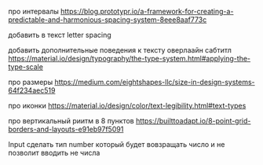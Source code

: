 

про интервалы https://blog.prototypr.io/a-framework-for-creating-a-predictable-and-harmonious-spacing-system-8eee8aaf773c


добавить в текст letter spacing 

добавить дополнительные поведения к тексту 
оверлаайн сабтитл
https://material.io/design/typography/the-type-system.html#applying-the-type-scale


про размеры
https://medium.com/eightshapes-llc/size-in-design-systems-64f234aec519

про иконки 
https://material.io/design/color/text-legibility.html#text-types


про вертикальный риитм в 8 пунктов
https://builttoadapt.io/8-point-grid-borders-and-layouts-e91eb97f5091

Input
сделать тип number который будет вовзращать число и не позволит вводить не числа



